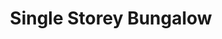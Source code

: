 ---
layout: post
categories: [sale, house, bungalow]
title: "Single Storey Bungalow"
price: " --- "
front: "4 Rooms"
baths: "1"
workshops: "TV Lounge + Kitchen + Servent Quarter"
address: "Shahid Colony, Near MDA Chowk"
type: "Bungalow FOR SALE"
area: "30 Marla"
---